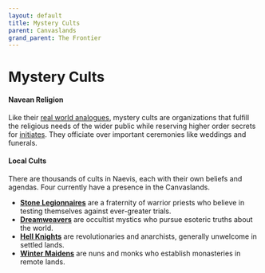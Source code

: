 ```yaml
---
layout: default
title: Mystery Cults
parent: Canvaslands
grand_parent: The Frontier
---
```


# Mystery Cults

#### Navean Religion

Like their [real world analogues](https://en.wikipedia.org/wiki/Greco-Roman_mysteries), mystery cults are organizations that fulfill the religious needs of the wider public while reserving higher order secrets for [initiates](../../character_creation/class/cleric). They officiate over important ceremonies like weddings and funerals.

#### Local Cults

There are thousands of cults in Naevis, each with their own beliefs and agendas. Four currently have a presence in the Canvaslands.

* **[Stone Legionnaires](../../more/archetypes/cleric_stone)** are a fraternity of warrior priests who believe in testing themselves against ever-greater trials.
* **[Dreamweavers](../../more/archetypes/cleric_dream)** are occultist mystics who pursue esoteric truths about the world.
* **[Hell Knights](../../more/archetypes/cleric_hell)** are revolutionaries and anarchists, generally unwelcome in settled lands.
* **[Winter Maidens](../../more/archetypes/cleric_winter)** are nuns and monks who establish monasteries in remote lands.
